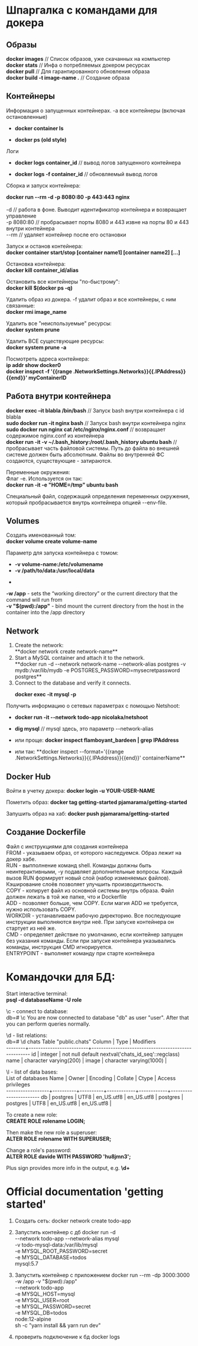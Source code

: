 # Шпаргалка с командами для докера

<h2>Образы</h2>

**docker images** // Список образов, уже скачанных на компьютер<br>
**docker stats** // Инфа о потребляемых докером ресурсах<br>
**docker pull** // Для гарантированного обновления образа<br>
**docker build -t image-name .** // Создание образа


<h2>Контейнеры</h2>
Информация о запущенных контейнерах. -a все контейнеры (включая остановленные)
<ul>
<li>

**docker container ls**</li>
<li>

**docker ps (old style)**</li>
</ul>

Логи
<ul>

<li>

**docker logs container_id** // вывод логов запущенного контейнера</li>
<li>

**docker logs -f container_id** // обновляемый вывод логов</li>
</ul>

Сборка и запуск контейнера:

**docker run --rm -d -p 8080:80 -p 443:443 nginx**<br>  
-d // работа в фоне. Выводит идентификатор контейнера и возвращает управление<br>
-p 8080:80 // пробрасывает порты 8080 и 443 извне на порты 80 и 443 внутри контейнера<br>
--rm // удаляет контейнер после его остановки<br>

Запуск и останов контейнера:<br>
**docker container start/stop [container name1] [container name2] [...]**

Остановка контейнера:<br>
**docker kill container_id/alias**

Остановить все контейнеры "по-быстрому":<br>
**docker kill $(docker ps -q)**

Удалить образ из докера. -f удалит образ и все контейнеры, с ним связанные:<br>
**docker rmi image_name**

Удалить все "неиспользуемые" ресурсы:<br>
**docker system prune**

Удалить ВСЕ существующие ресурсы:<br>
**docker system prune -a**


Посмотреть адреса контейнера:<br>
**ip addr show docker0**<br>
**docker inspect -f '{{range .NetworkSettings.Networks}}{{.IPAddress}}{{end}}' myContainerID**

<h2>Работа внутри контейнера</h2>

**docker exec –it blabla /bin/bash** // Запуск bash внутри контейнера с id blabla<br> 
**sudo docker run -it nginx bash** // Запуск bash внутри контейнера nginx <br>
**sudo docker run nginx cat /etc/nginx/nginx.conf** // возвращает содержимое nginx.conf из контейнера<br>
**docker run -it -v ~/.bash_history:/root/.bash_history ubuntu bash** // пробрасывает часть файловой системы. Путь до файла во внешней системе должен быть абсолютным. Файлы во внутренней ФС создаются, существующие - затираются.<br>

Переменные окружения:<br>
Флаг -e. Используется он так:<br>
**docker run -it -e "HOME=/tmp" ubuntu bash**

Специальный файл, содержащий определения переменных окружения, который пробрасывается внутрь контейнера опцией --env-file.



<h2>Volumes</h2>

Создать именованный том:<br>
**docker volume create volume-name**<br>

Параметр для запуска контейнера с томом:<br>
<ul>

**<li>-v volume-name:/etc/volumename</li>**
**<li>-v /path/to/data:/usr/local/data**<li>
</ul>

**-w /app** - sets the “working directory” or the current directory that the command will run from<br>
**-v "$(pwd):/app"** - bind mount the current directory from the host in the container into the /app directory<br>

<h2>Network</h2>
<ol>
<li>Create the network:<br>
**docker network create network-name** </li>

<li>Start a MySQL container and attach it to the network.<br>
**docker run -d --network network-name --network-alias postgres -v mydb:/var/lib/mydb -e POSTGRES_PASSWORD=mysecretpassword postgres**</li>

<li>Сonnect to the database and verify it connects.<br>

**docker exec -it <mysql-container-id> mysql -p</li>**
</ol>

Получить информацию о сетевых параметрах с помощью Netshoot:<br>
<ul>
<li>

**docker run -it --network todo-app nicolaka/netshoot**</li>

<li>

**dig mysql** // mysql здесь, это параметр --network-alias</li>

<li>

или проще: **docker inspect flamboyant_bardeen | grep IPAddress**</li>
<li>
или так: **docker inspect --format='{{range .NetworkSettings.Networks}}{{.IPAddress}}{{end}}' containerName**</li>
</ul>


<h2>Docker Hub</h2>

Войти в учетку докера:
**docker login -u YOUR-USER-NAME**

Пометить образ:
**docker tag getting-started pjamarama/getting-started**

Запушить образ на хаб:
**docker push pjamarama/getting-started**


<h2>Создание Dockerfile</h2> 
Файл с инструкциями для создания контейнера<br>
FROM - указываем образ, от которого наследуемся. Образ лежит на докер хабе.<br>
RUN - выпполнение команд shell. Команды должны быть неинтерактивными, -y подавляет дополнительные вопросы. Каждый вызов RUN формирует новый слой (набор изменяемых файлов). Кэширование слоёв позволяет улучшить производитльность.<br>
COPY - копирует файл из основной системы внутрь образа. Файл должен лежать в той же папке, что и Dockerfile<br>
ADD - позволяет больше, чем COPY. Если магия ADD не требуется, нужно использовать COPY.<br>
WORKDIR - устанавливаем рабочую директорию. Все последующие инструкции выполняются внутри неё. При запуске контейнера он стартует из неё же.<br>
CMD - определяет действие по умолчанию, если контейнер запущен без указания команды. Если при запуске контейнера указывались команды, инструкция CMD игнорируется.<br>
ENTRYPOINT - выполняет команду при старте контейнера



# Командочки для БД:

Start interactive terminal:<br>
**psql -d databaseName -U role**

\c - connect to database:<br>
db=# \c
You are now connected to database "db" as user "user". After that you can perform queries normally.

\d - list relations:<br>
db=# \d chats
                                 Table "public.chats"
 Column |          Type           |                     Modifiers                      
--------+-------------------------+----------------------------------------------------
 id     | integer                 | not null default nextval('chats_id_seq'::regclass)
 name   | character varying(200)  | 
 image  | character varying(1000) | 


\l - list of data bases:<br>
                                    List of databases
       Name       |  Owner   | Encoding |  Collate   |   Ctype    |   Access privileges   
------------------+----------+----------+------------+------------+-----------------------
 db               | postgres | UTF8     | en_US.utf8 | en_US.utf8 | 
 postgres         | postgres | UTF8     | en_US.utf8 | en_US.utf8 | 

To create a new role:<br>
**CREATE ROLE rolename LOGIN;**

Then make the new role a superuser:<br>
**ALTER ROLE rolename WITH SUPERUSER;**

Change a role's password:<br>
**ALTER ROLE davide WITH PASSWORD 'hu8jmn3';**

Plus sign provides more info in the output, e.g. **\d+**


# Official documentation 'getting started'
1. Создать сеть:
docker network create todo-app

2. Запустить контейнер с дб
docker run -d \
     --network todo-app --network-alias mysql \
     -v todo-mysql-data:/var/lib/mysql \
     -e MYSQL_ROOT_PASSWORD=secret \
     -e MYSQL_DATABASE=todos \
     mysql:5.7

3. Запустить контейнер с приложением
docker run --rm -dp 3000:3000 \
   -w /app -v "$(pwd):/app" \
   --network todo-app \
   -e MYSQL_HOST=mysql \
   -e MYSQL_USER=root \
   -e MYSQL_PASSWORD=secret \
   -e MYSQL_DB=todos \
   node:12-alpine \
   sh -c "yarn install && yarn run dev"

4. проверить подключение к бд
docker logs <container-id>
